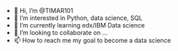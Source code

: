 - 👋 Hi, I’m @TIMAR101
- 👀 I’m interested in Python, data science, SQL
- 🌱 I’m currently learning edx/IBM Data science
- 💞️ I’m looking to collaborate on ...
- 📫 How to reach me my goal to become a data science

<!---
TIMAR101/TIMAR101 is a ✨ special ✨ repository because its `README.md` (this file) appears on your GitHub profile.
You can click the Preview link to take a look at your changes.
--->

